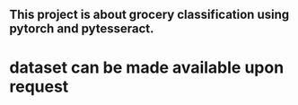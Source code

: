 ## This project is about grocery classification using pytorch and pytesseract.
# dataset can be made available upon request
